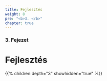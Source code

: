 ```yaml
---
title: Fejlesztés
weight: 8
pre: "<b>3. </b>"
chapter: true
---
```


### 3. Fejezet

# Fejlesztés

{{% children depth="3" showhidden="true" %}}
